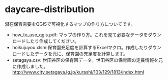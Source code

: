 # daycare-distribution
潜在保育需要をQGISで可視化するマップの作り方についてです。

- how_to_use_qgis.pdf: マップの作り方。これを見て必要なデータをダウンロードしたり作成してください。
- hoikujuyou.xlsm:保育園充足度を計算するExcelマクロ。作成したりダウンロードしたデータを元に、保育園の充足度を計算します。
- setagaya.csv: 世田谷区の保育園データ。世田谷区の保育園の定員情報を元に作成しました。
  http://www.city.setagaya.lg.jp/kurashi/103/129/1813/index.html
